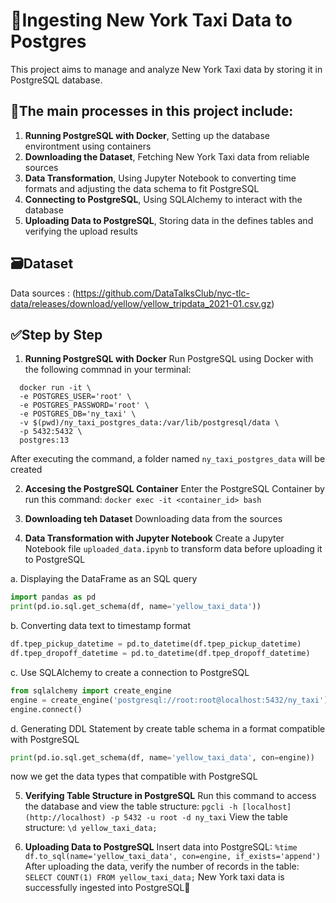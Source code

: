 # 🚕Ingesting New York Taxi Data to Postgres
This project aims to manage and analyze New York Taxi data by storing it in PostgreSQL database. 

## 📍The main processes in this project include:
1. **Running PostgreSQL with Docker**, Setting up the database environtment using containers
2. **Downloading the Dataset**, Fetching New York Taxi data from reliable sources
3. **Data Transformation**, Using Jupyter Notebook to converting time formats and adjusting the data schema to fit PostgreSQL
4. **Connecting to PostgreSQL**, Using SQLAlchemy to interact with the database
5. **Uploading Data to PostgreSQL**, Storing data in the defines tables and verifying the upload results

## 🗃️Dataset
Data sources : (https://github.com/DataTalksClub/nyc-tlc-data/releases/download/yellow/yellow_tripdata_2021-01.csv.gz)

## ✅Step by Step
1. **Running PostgreSQL with Docker**
Run PostgreSQL using Docker with the following commnad in your terminal:
```
  docker run -it \
  -e POSTGRES_USER='root' \
  -e POSTGRES_PASSWORD='root' \
  -e POSTGRES_DB='ny_taxi' \
  -v $(pwd)/ny_taxi_postgres_data:/var/lib/postgresql/data \
  -p 5432:5432 \
  postgres:13
```
After executing the command, a folder named `ny_taxi_postgres_data` will be created

2. **Accesing the PostgreSQL Container**
Enter the PostgreSQL Container by run this command:
``` docker exec -it <container_id> bash ```

3. **Downloading teh Dataset**
Downloading data from the sources

4. **Data Transformation with Jupyter Notebook**
Create a Jupyter Notebook file `uploaded_data.ipynb` to transform data before uploading it to PostgreSQL

a. Displaying the DataFrame as an SQL query
```python
import pandas as pd
print(pd.io.sql.get_schema(df, name='yellow_taxi_data'))
```
b. Converting data text to timestamp format
```python
df.tpep_pickup_datetime = pd.to_datetime(df.tpep_pickup_datetime)
df.tpep_dropoff_datetime = pd.to_datetime(df.tpep_dropoff_datetime)
```
c. Use SQLAlchemy to create a connection to PostgreSQL
```python
from sqlalchemy import create_engine
engine = create_engine('postgresql://root:root@localhost:5432/ny_taxi')
engine.connect()
```
d. Generating DDL Statement by create table schema in a format compatible with PostgreSQL
```python
print(pd.io.sql.get_schema(df, name='yellow_taxi_data', con=engine))
```
now we get the data types that compatible with PostgreSQL 

5. **Verifying Table Structure in PostgreSQL**
Run this command to access the database and view the table structure:
```pgcli -h [localhost](http://localhost) -p 5432 -u root -d ny_taxi```
View the table structure:
```\d yellow_taxi_data;```

6. **Uploading Data to PostgreSQL**
Insert data into PostgreSQL:
```%time df.to_sql(name='yellow_taxi_data', con=engine, if_exists='append')```
After uploading the data, verify the number of records in the table:
```SELECT COUNT(1) FROM yellow_taxi_data;```
New York taxi data is successfully ingested into PostgreSQL🎉
